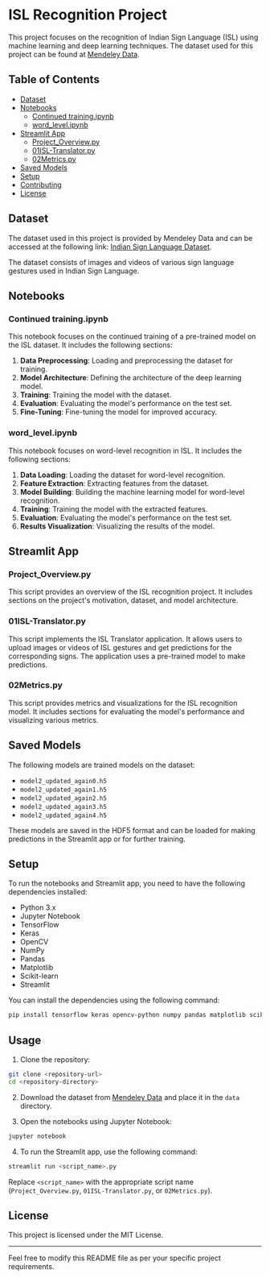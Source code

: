 
# ISL Recognition Project

This project focuses on the recognition of Indian Sign Language (ISL) using machine learning and deep learning techniques. The dataset used for this project can be found at [Mendeley Data](https://data.mendeley.com/datasets/kcmpdxky7p/1).

## Table of Contents

- [Dataset](#dataset)
- [Notebooks](#notebooks)
  - [Continued training.ipynb](#continued-trainingipynb)
  - [word_level.ipynb](#word_levelipynb)
- [Streamlit App](#streamlit-app)
  - [Project_Overview.py](#project_overviewpy)
  - [01ISL-Translator.py](#01isl-translatorpy)
  - [02Metrics.py](#02metricspy)
- [Saved Models](#saved-models)
- [Setup](#setup)
- [Contributing](#contributing)
- [License](#license)

## Dataset

The dataset used in this project is provided by Mendeley Data and can be accessed at the following link: [Indian Sign Language Dataset](https://data.mendeley.com/datasets/kcmpdxky7p/1).

The dataset consists of images and videos of various sign language gestures used in Indian Sign Language.

## Notebooks

### Continued training.ipynb

This notebook focuses on the continued training of a pre-trained model on the ISL dataset. It includes the following sections:

1. **Data Preprocessing**: Loading and preprocessing the dataset for training.
2. **Model Architecture**: Defining the architecture of the deep learning model.
3. **Training**: Training the model with the dataset.
4. **Evaluation**: Evaluating the model's performance on the test set.
5. **Fine-Tuning**: Fine-tuning the model for improved accuracy.

### word_level.ipynb

This notebook focuses on word-level recognition in ISL. It includes the following sections:

1. **Data Loading**: Loading the dataset for word-level recognition.
2. **Feature Extraction**: Extracting features from the dataset.
3. **Model Building**: Building the machine learning model for word-level recognition.
4. **Training**: Training the model with the extracted features.
5. **Evaluation**: Evaluating the model's performance on the test set.
6. **Results Visualization**: Visualizing the results of the model.

## Streamlit App

### Project_Overview.py

This script provides an overview of the ISL recognition project. It includes sections on the project's motivation, dataset, and model architecture.

### 01ISL-Translator.py

This script implements the ISL Translator application. It allows users to upload images or videos of ISL gestures and get predictions for the corresponding signs. The application uses a pre-trained model to make predictions.

### 02Metrics.py

This script provides metrics and visualizations for the ISL recognition model. It includes sections for evaluating the model's performance and visualizing various metrics.

## Saved Models

The following models are trained models on the dataset:

- `model2_updated_again0.h5`
- `model2_updated_again1.h5`
- `model2_updated_again2.h5`
- `model2_updated_again3.h5`
- `model2_updated_again4.h5`

These models are saved in the HDF5 format and can be loaded for making predictions in the Streamlit app or for further training.

## Setup

To run the notebooks and Streamlit app, you need to have the following dependencies installed:

- Python 3.x
- Jupyter Notebook
- TensorFlow
- Keras
- OpenCV
- NumPy
- Pandas
- Matplotlib
- Scikit-learn
- Streamlit

You can install the dependencies using the following command:

```bash
pip install tensorflow keras opencv-python numpy pandas matplotlib scikit-learn streamlit
```

## Usage

1. Clone the repository:

```bash
git clone <repository-url>
cd <repository-directory>
```

2. Download the dataset from [Mendeley Data](https://data.mendeley.com/datasets/kcmpdxky7p/1) and place it in the `data` directory.

3. Open the notebooks using Jupyter Notebook:

```bash
jupyter notebook
```

4. To run the Streamlit app, use the following command:

```bash
streamlit run <script_name>.py
```

Replace `<script_name>` with the appropriate script name (`Project_Overview.py`, `01ISL-Translator.py`, or `02Metrics.py`).


## License

This project is licensed under the MIT License.

---

Feel free to modify this README file as per your specific project requirements.
